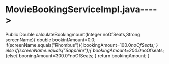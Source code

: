 # MovieBookingServiceImpl.java---->

Public Double calculateBookingmount(Integer noOfSeats,Strong screenName){
	double bookinfAmount=0.0;
	if(screenName.equals("Rhombus")){
		bookingAmount=100.0*noOfSeats;
	} else if(screenName.equals("Sapphire")){
		bookingAmount=200.0*noOfseats;
	}else{
		booningAmount=300.0*noOfSeats;
	}
	return bookingAmount;
 }
 
